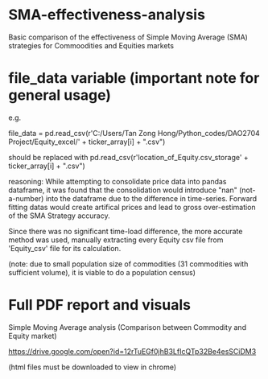 # SMA-effectiveness-analysis
Basic comparison of the effectiveness of Simple Moving Average (SMA) strategies for Commoodities and Equities markets 

# file_data variable (important note for general usage)
e.g. 

file_data = pd.read_csv(r'C:/Users/Tan Zong Hong/Python_codes/DAO2704 Project/Equity_excel/' + ticker_array[i] + ".csv")

should be replaced with pd.read_csv(r'location_of_Equity.csv_storage' + ticker_array[i] + ".csv")

reasoning:
While attempting to consolidate price data into pandas dataframe, it was found that the consolidation would introduce 
"nan" (not-a-number) into the dataframe due to the difference in time-series. Forward fitting datas would create artifical 
prices and lead to gross over-estimation of the SMA Strategy accuracy.

Since there was no significant time-load difference, the more accurate method was used, manually extracting every Equity csv 
file from 'Equity_csv' file for its calculation.

(note: due to small population size of commodities (31 commodities with sufficient volume), it is viable to do a population census) 

# Full PDF report and visuals
Simple Moving Average analysis (Comparison between Commodity and Equity market)

https://drive.google.com/open?id=12rTuEGf0jhB3LfIcQTp32Be4esSCiDM3 

(html files must be downloaded to view in chrome)
